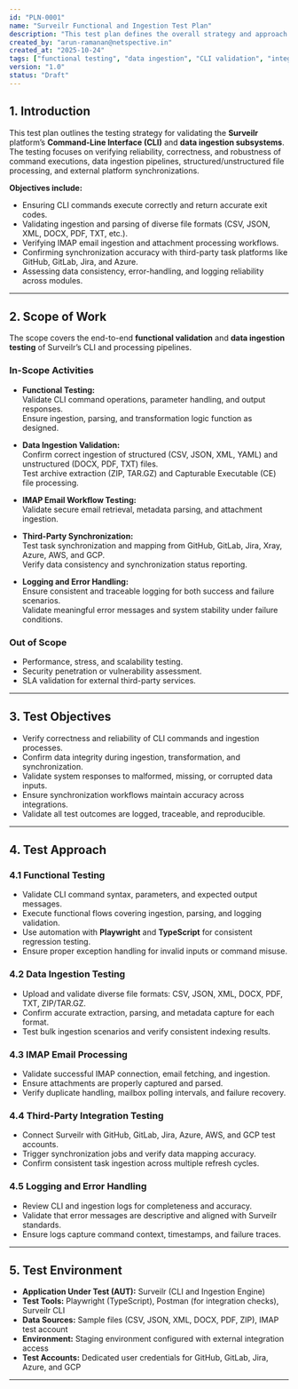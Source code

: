 ```yaml
---
id: "PLN-0001"
name: "Surveilr Functional and Ingestion Test Plan"
description: "This test plan defines the overall strategy and approach for validating Surveilr’s CLI functionality and multi-format data ingestion capabilities across file systems, email (IMAP), and third-party integrations."
created_by: "arun-ramanan@netspective.in"
created_at: "2025-10-24"
tags: ["functional testing", "data ingestion", "CLI validation", "integration", "Surveilr"]
version: "1.0"
status: "Draft"
---
```


## 1. Introduction

This test plan outlines the testing strategy for validating the **Surveilr** platform’s **Command-Line Interface (CLI)** and **data ingestion subsystems**.  
The testing focuses on verifying reliability, correctness, and robustness of command executions, data ingestion pipelines, structured/unstructured file processing, and external platform synchronizations.

**Objectives include:**  
- Ensuring CLI commands execute correctly and return accurate exit codes.  
- Validating ingestion and parsing of diverse file formats (CSV, JSON, XML, DOCX, PDF, TXT, etc.).  
- Verifying IMAP email ingestion and attachment processing workflows.  
- Confirming synchronization accuracy with third-party task platforms like GitHub, GitLab, Jira, and Azure.  
- Assessing data consistency, error-handling, and logging reliability across modules.  

---

## 2. Scope of Work

The scope covers the end-to-end **functional validation** and **data ingestion testing** of Surveilr’s CLI and processing pipelines.

### In-Scope Activities
- **Functional Testing:**  
  Validate CLI command operations, parameter handling, and output responses.  
  Ensure ingestion, parsing, and transformation logic function as designed.  

- **Data Ingestion Validation:**  
  Confirm correct ingestion of structured (CSV, JSON, XML, YAML) and unstructured (DOCX, PDF, TXT) files.  
  Test archive extraction (ZIP, TAR.GZ) and Capturable Executable (CE) file processing.  

- **IMAP Email Workflow Testing:**  
  Validate secure email retrieval, metadata parsing, and attachment ingestion.  

- **Third-Party Synchronization:**  
  Test task synchronization and mapping from GitHub, GitLab, Jira, Xray, Azure, AWS, and GCP.  
  Verify data consistency and synchronization status reporting.  

- **Logging and Error Handling:**  
  Ensure consistent and traceable logging for both success and failure scenarios.  
  Validate meaningful error messages and system stability under failure conditions.  

### Out of Scope
- Performance, stress, and scalability testing.  
- Security penetration or vulnerability assessment.  
- SLA validation for external third-party services.  

---

## 3. Test Objectives

- Verify correctness and reliability of CLI commands and ingestion processes.  
- Confirm data integrity during ingestion, transformation, and synchronization.  
- Validate system responses to malformed, missing, or corrupted data inputs.  
- Ensure synchronization workflows maintain accuracy across integrations.  
- Validate all test outcomes are logged, traceable, and reproducible.  

---

## 4. Test Approach

### 4.1 Functional Testing
- Validate CLI command syntax, parameters, and expected output messages.  
- Execute functional flows covering ingestion, parsing, and logging validation.  
- Use automation with **Playwright** and **TypeScript** for consistent regression testing.  
- Ensure proper exception handling for invalid inputs or command misuse.  

### 4.2 Data Ingestion Testing
- Upload and validate diverse file formats: CSV, JSON, XML, DOCX, PDF, TXT, ZIP/TAR.GZ.  
- Confirm accurate extraction, parsing, and metadata capture for each format.  
- Test bulk ingestion scenarios and verify consistent indexing results.  

### 4.3 IMAP Email Processing
- Validate successful IMAP connection, email fetching, and ingestion.  
- Ensure attachments are properly captured and parsed.  
- Verify duplicate handling, mailbox polling intervals, and failure recovery.  

### 4.4 Third-Party Integration Testing
- Connect Surveilr with GitHub, GitLab, Jira, Azure, AWS, and GCP test accounts.  
- Trigger synchronization jobs and verify data mapping accuracy.  
- Confirm consistent task ingestion across multiple refresh cycles.  

### 4.5 Logging and Error Handling
- Review CLI and ingestion logs for completeness and accuracy.  
- Validate that error messages are descriptive and aligned with Surveilr standards.  
- Ensure logs capture command context, timestamps, and failure traces.  

---

## 5. Test Environment

- **Application Under Test (AUT):** Surveilr (CLI and Ingestion Engine)  
- **Test Tools:** Playwright (TypeScript), Postman (for integration checks), Surveilr CLI  
- **Data Sources:** Sample files (CSV, JSON, XML, DOCX, PDF, ZIP), IMAP test account  
- **Environment:** Staging environment configured with external integration access  
- **Test Accounts:** Dedicated user credentials for GitHub, GitLab, Jira, Azure, and GCP  

---




